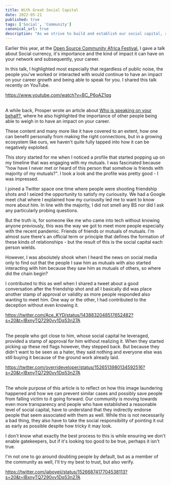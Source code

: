 ```yaml
---
title: With Great Social Capital
date: 2022-05-21
published: true
tags: ['Social', 'Community']
canonical_url: true
description: "As we strive to build and establish our social capital, recent happenings have showed how much responsibility comes as a result."
---
```


<script async src=" https://platform.twitter.com/widgets.js" charset="utf-8"></script>

Earlier this year, at the [Open Source Community Africa Festival](https://festival.oscafrica.org/), I gave a talk about Social currency, it's importance and the kind of impact it can have on your network and subsequently, your career. 
 
In this talk, I highlighted most especially that regardless of public noise, the people you've worked or interacted with would continue to have an impact on your career growth and being able to speak for you. I shared this talk recently on YouTube.

https://www.youtube.com/watch?v=BC_P6oAZ1qg

&nbsp;  
A while back, Prosper wrote an article about [Who is speaking on your behalf?](https://dev.to/unicodeveloper/who-is-speaking-on-your-behalf-2c5e), where he also highlighted the importance of other people being able to weigh in to have an impact on your career.

These content and many more like it have covered to an extent, how one can benefit personally from making the right connections, but in a growing ecosystem like ours, we haven't quite fully tapped into how it can be negatively exploited. 

This story started for me when I noticed a profile that started popping up on my timeline that was engaging with my mutuals. I was fascinated because "how have I never met or heard of this person that somehow is friends with majority of my mutuals?". I took a look and the profile was pretty good - I was impressed. 

I joined a Twitter space one time where people were shooting friendship shots and I seized the opportunity to satisfy my curiousity. We had a Google meet chat where I explained how my curiousity led me to want to know more about him. In line with the majority, I did not smell any BS nor did I ask any particularly probing questions. 

But the truth is, for someone like me who came into tech without knowing anyone previously, this was the way we got to meet more people especially with the recent pandemic. Friends of friends or mutuals of mutuals. I'm almost sure there's an official term or principle that defines the formation of these kinds of relationships - but the result of this is the social capital each person wields.

However, I was absolutely shook when I heard the news on social media only to find out that the people I saw him as mutuals with also started interacting with him because they saw him as mutuals of others, so where did the chain begin?

I contributed to this as well when I shared a tweet about a good conversation after the friendship shot and all I basically did was place another stamp of approval or validity as more people responded also wanting to meet him. One way or the other, I had contributed to the deception without even knowing it.

https://twitter.com/Ace_KYD/status/1438832048517652482?s=20&t=lBxnyTQ7290vv1Dq53n27A

&nbsp;  
The people who got close to him, whose social capital he leveraged, provided a stamp of approval for him without realizing it. When they started picking up these red flags however, they stepped back. But because they didn't want to be seen as a hater, they said nothing and everyone else was still buying it because of the ground work already laid. 

https://twitter.com/overrideveloper/status/1526513980134592516?s=20&t=lBxnyTQ7290vv1Dq53n27A

&nbsp;  
The whole purpose of this article is to reflect on how this image laundering happened and how we can prevent similar cases and possibly save people from falling victim to it going forward. Our community is moving towards even more transparency and people who have established a reasonable level of social capital, have to understand that they indirectly endorse people that seem associated with them as well. While this is not necessarily a bad thing, they also have to take the social responsibility of pointing it out as early as possible despite how tricky it may look. 

I don't know what exactly the best process to this is while ensuring we don't enable gatekeepers, but if it's looking too good to be true, perhaps it isn't true.

I'm not one to go around doubting people by default, but as a member of the community as well, I'll try my best to trust, but also verify.

https://twitter.com/iaboyeji/status/1526687417704538113?s=20&t=lBxnyTQ7290vv1Dq53n27A
